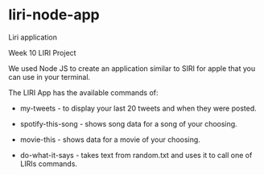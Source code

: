 # liri-node-app
Liri application

Week 10 LIRI Project

We used Node JS to create an application similar to SIRI for apple that you can use in your terminal.

The LIRI App has the available commands of:

* my-tweets - to display your last 20 tweets and when they were posted.

* spotify-this-song - shows song data for a song of your choosing.

* movie-this - shows data for a movie of your choosing.

* do-what-it-says - takes text from random.txt and uses it to call one of LIRIs commands.

